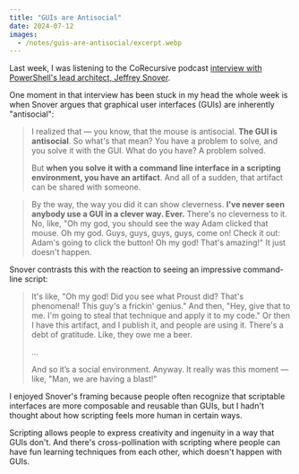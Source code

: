```yaml
---
title: "GUIs are Antisocial"
date: 2024-07-12
images:
  - /notes/guis-are-antisocial/excerpt.webp
---
```


Last week, I was listening to the CoRecursive podcast [interview with PowerShell's lead architect, Jeffrey Snover](https://corecursive.com/building-powershell-with-jeffrey-snover/).

One moment in that interview has been stuck in my head the whole week is when Snover argues that graphical user interfaces (GUIs) are inherently "antisocial":

> I realized that &mdash; you know, that the mouse is antisocial. **The GUI is antisocial**. So what's that mean? You have a problem to solve, and you solve it with the GUI. What do you have? A problem solved.
>
> But **when you solve it with a command line interface in a scripting environment, you have an artifact**. And all of a sudden, that artifact can be shared with someone.

> By the way, the way you did it can show cleverness. **I've never seen anybody use a GUI in a clever way. Ever.** There's no cleverness to it. No, like, "Oh my god, you should see the way Adam clicked that mouse. Oh my god. Guys, guys, guys, guys, come on! Check it out: Adam's going to click the button! Oh my god! That's amazing!" It just doesn't happen.

Snover contrasts this with the reaction to seeing an impressive command-line script:

> It's like, "Oh my god! Did you see what Proust did? That's phenomenal! This guy's a frickin' genius." And then, "Hey, give that to me. I'm going to steal that technique and apply it to my code." Or then I have this artifact, and I publish it, and people are using it. There's a debt of gratitude. Like, they owe me a beer.
>
> ...
>
> And so it’s a social environment. Anyway. It really was this moment &mdash; like, "Man, we are having a blast!"

I enjoyed Snover's framing because people often recognize that scriptable interfaces are more composable and reusable than GUIs, but I hadn't thought about how scripting feels more human in certain ways.

Scripting allows people to express creativity and ingenuity in a way that GUIs don't. And there's cross-pollination with scripting where people can have fun learning techniques from each other, which doesn't happen with GUIs.
